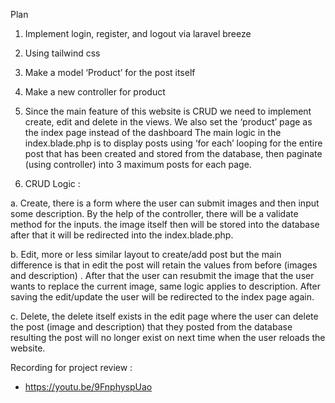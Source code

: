 Plan 

1. Implement login, register, and logout via laravel breeze

2. Using tailwind css

3. Make a model ‘Product’ for the post itself

4. Make a new controller for product 

5. Since the main feature of this website is CRUD we need to implement create, edit and delete in the views. We also set the ‘product’ page as the index page instead of the dashboard
The main logic in the index.blade.php is to display posts using ‘for each’ looping for the entire post that has been created and stored from the database, then paginate (using controller) into 3 maximum posts for each page.  

6. CRUD Logic : 

a. Create, there is a form where the user can submit images and then input some description. By the help of the controller, there will be a validate method for the inputs. the image itself then will be stored into the database after that it will be redirected into the index.blade.php.

  
  b. Edit, more or less similar layout to create/add post but the main difference is that in edit the post will retain the values from before (images and description) . After that the user can resubmit the image that the user wants to replace the current image, same logic applies to description. After saving the edit/update the user will be redirected to the index page again. 
  
  
  c. Delete, the delete itself exists in the edit page where the user can delete the post (image and description) that they posted from the database resulting the post will no longer exist on next time when the user reloads the website.  



Recording for project review :
- https://youtu.be/9FnphyspUao
